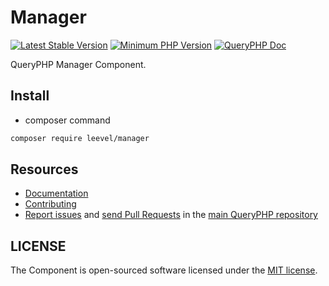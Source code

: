 Manager
=================

[![Latest Stable Version](http://img.shields.io/packagist/v/leevel/manager.svg)](https://packagist.org/packages/leevel/manager)
<a href="https://php.net"><img src="https://img.shields.io/badge/php-%3E%3D%207.4.0-8892BF.svg" alt="Minimum PHP Version"></a>
[![QueryPHP Doc](https://img.shields.io/badge/docs-passing-green.svg?maxAge=2592000)](https://www.queryphp.com/docs/)

QueryPHP Manager Component.

## Install

- composer command

```bash
composer require leevel/manager
```

Resources
---------

  * [Documentation](https://www.queryphp.com/docs/architecture/manager.html)
  * [Contributing](https://www.queryphp.com/docs/developer/)
  * [Report issues](https://github.com/hunzhiwange/framework/issues) and
    [send Pull Requests](https://github.com/hunzhiwange/framework/pulls)
    in the [main QueryPHP repository](https://github.com/hunzhiwange/framework)

## LICENSE

The Component is open-sourced software licensed under the [MIT license](LICENSE).